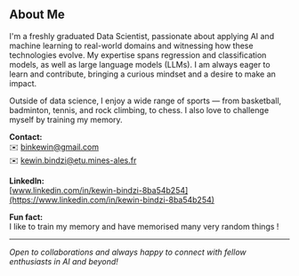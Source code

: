 ## About Me

I'm a freshly graduated Data Scientist, passionate about applying AI and machine learning to real-world domains and witnessing how these technologies evolve. My expertise spans regression and classification models, as well as large language models (LLMs). I am always eager to learn and contribute, bringing a curious mindset and a desire to make an impact.

Outside of data science, I enjoy a wide range of sports — from basketball, badminton, tennis, and rock climbing, to chess. I also love to challenge myself by training my memory.

**Contact:**  
✉️ binkewin@gmail.com  
✉️ kewin.bindzi@etu.mines-ales.fr  

**LinkedIn:**  
[www.linkedin.com/in/kewin-bindzi-8ba54b254](https://www.linkedin.com/in/kewin-bindzi-8ba54b254)

**Fun fact:**  
I like to train my memory and have memorised many very random things !

---

*Open to collaborations and always happy to connect with fellow enthusiasts in AI and beyond!*